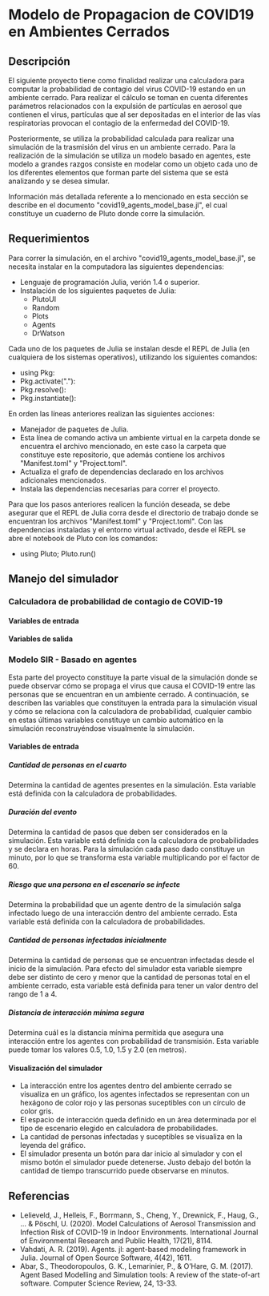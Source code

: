 # Modelo de Propagacion de COVID19 en Ambientes Cerrados

## Descripción
El siguiente proyecto tiene como finalidad realizar una calculadora para computar la probabilidad de contagio del virus COVID-19 estando en un ambiente cerrado. Para realizar el cálculo se toman en cuenta diferentes parámetros relacionados con la expulsión de partículas en aerosol que contienen el virus, partículas que al ser depositadas en el interior de las vías respiratorias provocan el contagio de la enfermedad del COVID-19.

Posteriormente, se utiliza la probabilidad calculada para realizar una simulación de la trasmisión del virus en un ambiente cerrado. Para la realización de la simulación se utiliza un modelo basado en agentes, este modelo a grandes razgos consiste en modelar como un objeto cada uno de los diferentes elementos que forman parte del sistema que se está analizando y se desea simular. 

Información más detallada referente a lo mencionado en esta sección se describe en el documento "covid19_agents_model_base.jl", el cual constituye un cuaderno de Pluto donde corre la simulación.

## Requerimientos
Para correr la simulación, en el archivo "covid19_agents_model_base.jl", se necesita instalar en la computadora las siguientes dependencias:
* Lenguaje de programación Julia, verión 1.4 o superior.
* Instalación de los siguientes paquetes de Julia:
  - PlutoUI
  - Random 
  - Plots
  - Agents
  - DrWatson


Cada uno de los paquetes de Julia se instalan desde el REPL de Julia (en cualquiera de los sistemas operativos), utilizando los siguientes comandos:
* using Pkg: 
* Pkg.activate("."): 
* Pkg.resolve(): 
* Pkg.instantiate(): 


En orden las líneas anteriores realizan las siguientes acciones:
* Manejador de paquetes de Julia.
* Esta línea de comando activa un ambiente virtual en la carpeta donde se encuentra el archivo mencionado, en este caso la carpeta que constituye este repositorio, que además contiene los archivos "Manifest.toml" y "Project.toml".
* Actualiza el grafo de dependencias declarado en los archivos adicionales mencionados.
* Instala las dependencias necesarias para correr el proyecto.


Para que los pasos anteriores realicen la función deseada, se debe asegurar que el REPL de Julia corra desde el directorio de trabajo donde se encuentran los archivos "Manifest.toml" y "Project.toml". Con las dependencias instaladas y el entorno virtual activado, desde el REPL se abre el notebook de Pluto con los comandos: 
* using Pluto; Pluto.run()

## Manejo del simulador
### Calculadora de probabilidad de contagio de COVID-19
#### Variables de entrada
#### Variables de salida

### Modelo SIR - Basado en agentes
Esta parte del proyecto constituye la parte visual de la simulación donde se puede observar cómo se propaga el virus que causa el COVID-19 entre las personas que se encuentran en un ambiente cerrado. A continuación, se describen las variables que constituyen la entrada para la simulación visual y cómo se relaciona con la calculadora de probabilidad, cualquier cambio en estas últimas variables constituye un cambio automático en la simulación reconstruyéndose visualmente la simulación.
#### Variables de entrada
##### Cantidad de personas en el cuarto
Determina la cantidad de agentes presentes en la simulación. Esta variable está definida con la calculadora de probabilidades. 
##### Duración del evento
Determina la cantidad de pasos que deben ser considerados en la simulación. Esta variable está definida con la calculadora de probabilidades y se declara en horas. Para la simulación cada paso dado constituye un minuto, por lo que se transforma esta variable multiplicando por el factor de 60.
##### Riesgo que una persona en el escenario se infecte
Determina la probabilidad que un agente dentro de la simulación salga infectado luego de una interacción dentro del ambiente cerrado. Esta variable está definida con la calculadora de probabilidades.
#####  Cantidad de personas infectadas inicialmente
Determina la cantidad de personas que se encuentran infectadas desde el inicio de la simulación. Para efecto del simulador esta variable siempre debe ser distinto de cero y menor que la cantidad de personas total en el ambiente cerrado, esta variable está definida para tener un valor dentro del rango de 1 a 4. 
##### Distancia de interacción mínima segura
Determina cuál es la distancia mínima permitida que asegura una interacción entre los agentes con probabilidad de transmisión. Esta variable puede tomar los valores 0.5, 1.0, 1.5 y 2.0 (en metros).

#### Visualización del simulador
* La interacción entre los agentes dentro del ambiente cerrado se visualiza en un gráfico, los agentes infectados se representan con un hexágono de color rojo y las personas suceptibles con un círculo de color gris. 
* El espacio de interacción queda definido en un área determinada por el tipo de escenario elegido en calculadora de probabilidades. 
* La cantidad de personas infectadas y suceptibles se visualiza en la leyenda del gráfico.
* El simulador presenta un botón para dar inicio al simulador y con el mismo botón el simulador puede detenerse. Justo debajo del botón la cantidad de tiempo transcurrido puede observarse en minutos.

## Referencias
* Lelieveld, J., Helleis, F., Borrmann, S., Cheng, Y., Drewnick, F., Haug, G., ... & Pöschl, U. (2020). Model Calculations of Aerosol Transmission and Infection Risk of COVID-19 in Indoor Environments. International Journal of Environmental Research and Public Health, 17(21), 8114.
* Vahdati, A. R. (2019). Agents. jl: agent-based modeling framework in Julia. Journal of Open Source Software, 4(42), 1611.
* Abar, S., Theodoropoulos, G. K., Lemarinier, P., & O’Hare, G. M. (2017). Agent Based Modelling and Simulation tools: A review of the state-of-art software. Computer Science Review, 24, 13-33.
